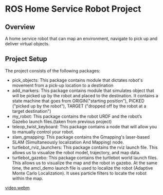 # ROS Home Service Robot Project

## Overview
 A home service robot that can map an environment, navigate to pick up and deliver virtual objects.

## Project Setup
The project consists of the following packages:
* pick_objects: This package contains module that dictates robot's movement from a pick-up location to a destination
* add_markers: This package contains module that simulates object that will be picked up by the robot and placed to the destination. It contains a state machine that goes from ORIGIN("starting position"), PICKED ("picked up by the robot"), TARGET ("dropped off by the robot at a target destination")
* my_robot: This package contains the robot URDF and the robot’s Gazebo launch files.(taken from previous project)
* teleop_twist_keyboard: This package contains a node that will allow you to manually control your robot.
* slam_gmapping: This package contains the Gmapping's laser-based SLAM (Simultaneously localization And Mapping) node.
* turtlebot_rviz_launchers: This package contains the rviz launch file. This allows us to visualize the robot model, trajectory, and map data.
* turtlebot_gazebo: This package contains the turtlebot world launch files. This allows us to visualize the map and the robot in gazebo. At the same time, the amcl_demo launch file is used to localize the robot (Adaptive Monte Carlo Localization). It uses particle filters to locate the robot within the map.

[video.webm](https://github.com/FarizKesten/HomeServiceRobot/assets/32988360/a713591d-b130-4597-8190-50e9d4edffc1)
